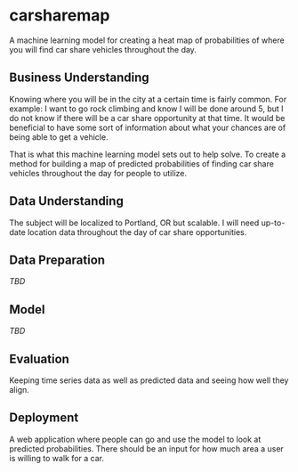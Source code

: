 # carsharemap
A machine learning model for creating a heat map of probabilities of where you will find car share vehicles throughout the day.

## Business Understanding
Knowing where you will be in the city at a certain time is fairly common. For example: I want to go rock climbing and know I will be done around 5, but I do not know if there will be a car share opportunity at that time. It would be beneficial to have some sort of information about what your chances are of being able to get a vehicle.

That is what this machine learning model sets out to help solve. To create a method for building a map of predicted probabilities of finding car share vehicles throughout the day for people to utilize.

## Data Understanding
The subject will be localized to Portland, OR but scalable. I will need up-to-date location data throughout the day of car share opportunities.

## Data Preparation
*TBD*

## Model
*TBD*

## Evaluation
Keeping time series data as well as predicted data and seeing how well they align.

## Deployment
A web application where people can go and use the model to look at predicted probabilities. There should be an input for how much area a user is willing to walk for a car. 
